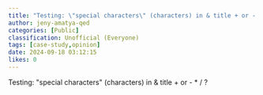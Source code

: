 ```yaml
---
title: "Testing: \"special characters\" (characters) in & title + or - * / ?"
author: jeny-amatya-qed
categories: [Public]
classification: Unofficial (Everyone)
tags: [case-study,opinion]
date: 2024-09-18 03:12:15 
likes: 0
---
```


Testing: "special characters" (characters) in & title + or - * / ?